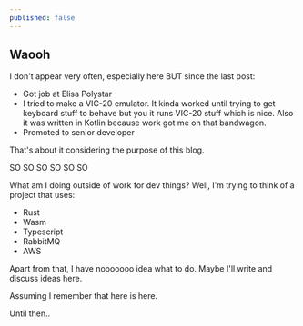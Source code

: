 ```yaml
---
published: false
---
```

## Waooh

I don't appear very often, especially here BUT since the last post:
* Got job at Elisa Polystar
* I tried to make a VIC-20 emulator. It kinda worked until trying to get keyboard stuff to behave but you it runs VIC-20 stuff which is nice. Also it was written in Kotlin because work got me on that bandwagon.
* Promoted to senior developer


That's about it considering the purpose of this blog.

SO SO SO SO SO SO

What am I doing outside of work for dev things?
Well, I'm trying to think of a project that uses:

* Rust
* Wasm
* Typescript
* RabbitMQ
* AWS

Apart from that, I have nooooooo idea what to do. Maybe I'll write and discuss ideas here.

Assuming I remember that here is here.

Until then..
